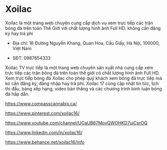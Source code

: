 # Xoilac

Xoilac là một trang web chuyên cung cấp dịch vụ xem trực tiếp các trận bóng đá trên toàn Thế Giới với chất lượng hình ảnh Full HD, không cần đăng ký hay trả phí

- Địa chỉ: 16 Đường Nguyễn Khang, Quan Hoa, Cầu Giấy, Hà Nội, 100000, Việt Nam

- SĐT: 0987654333

Xoilac TV trực tiếp là một trang web chuyên sản xuất nhà cung cấp xem trực tiếp các trận bóng đá trên toàn thế giới có chất lượng hình ảnh Full HD. Xem trực tiếp bóng đá Xoilac cho phép quý khách xem bóng đá trực tiếp mà ko cần đăng ký, đăng nhập hay trả phí. Xoilac 17 cũng cập nhật tin tức, lịch thi đấu, bảng xếp hạng, video bàn thắng và các chương trình bình luận bóng đá hấp dẫn.

https://www.compasscannabis.ca/

https://www.pinterest.com/xoilac16/

https://www.youtube.com/channel/UCaUB67MovQWOHKD7uiCsrOQ

https://www.linkedin.com/in/xoilac16/

https://www.behance.net/xoilac16/info
